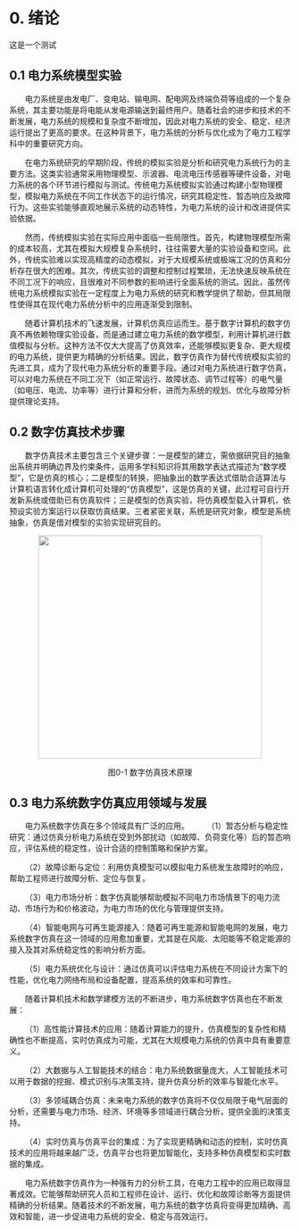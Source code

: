 # 0. 绪论

这是一个测试

## 0.1 电力系统模型实验
&emsp;&emsp;电力系统是由发电厂、变电站、输电网、配电网及终端负荷等组成的一个复杂系统，其主要功能是将电能从发电源输送到最终用户。随着社会的进步和技术的不断发展，电力系统的规模和复杂度不断增加，因此对电力系统的安全、稳定、经济运行提出了更高的要求。在这种背景下，电力系统的分析与优化成为了电力工程学科中的重要研究方向。

&emsp;&emsp;在电力系统研究的早期阶段，传统的模拟实验是分析和研究电力系统行为的主要方法。这类实验通常采用物理模型、示波器、电流电压传感器等硬件设备，对电力系统的各个环节进行模拟与测试。传统电力系统模拟实验通过构建小型物理模型，模拟电力系统在不同工作状态下的运行情况，研究其稳定性、暂态响应及故障行为。这些实验能够直观地展示系统的动态特性，为电力系统的设计和改进提供实验依据。

&emsp;&emsp;然而，传统模拟实验在实际应用中面临一些局限性。首先，构建物理模型所需的成本较高，尤其在模拟大规模复杂系统时，往往需要大量的实验设备和空间。此外，传统实验难以实现高精度的动态模拟，对于大规模系统或极端工况的仿真和分析存在很大的困难。其次，传统实验的调整和控制过程繁琐，无法快速反映系统在不同工况下的响应，且很难对不同参数的影响进行全面系统的测试。因此，虽然传统电力系统模拟实验在一定程度上为电力系统的研究和教学提供了帮助，但其局限性使得其在现代电力系统分析中的应用逐渐受到限制。

&emsp;&emsp;随着计算机技术的飞速发展，计算机仿真应运而生。基于数字计算机的数字仿真不再依赖物理实验设备，而是通过建立电力系统的数学模型，利用计算机进行数值模拟与分析。这种方法不仅大大提高了仿真效率，还能够模拟更复杂、更大规模的电力系统，提供更为精确的分析结果。因此，数字仿真作为替代传统模拟实验的先进工具，成为了现代电力系统分析的重要手段。通过对电力系统进行数字仿真，可以对电力系统在不同工况下（如正常运行、故障状态、调节过程等）的电气量（如电压、电流、功率等）进行计算和分析，进而为系统的规划、优化与故障分析提供理论支持。

## 0.2 数字仿真技术步骤

&emsp;&emsp;数字仿真技术主要包含三个关键步骤：一是模型的建立，需依据研究目的抽象出系统并明确边界及约束条件，运用多学科知识将其用数学表达式描述为“数学模型”，它是仿真的核心；二是模型的转换，把抽象出的数学表达式借助合适算法与计算机语言转化成计算机可处理的“仿真模型”，这是仿真的关键，此过程可自行开发新系统或借助已有仿真软件；三是模型的仿真实验，将仿真模型载入计算机，依预设实验方案运行以获取仿真结果。三者紧密关联，系统是研究对象，模型是系统抽象，仿真是借对模型的实验实现研究目的。

<p align = "center">    
<img  src="https://notes.sjtu.edu.cn/uploads/upload_7da5a31ee94ebe9116e759f60001f06c.png"width="400" />
</p>
<center>图0-1 数字仿真技术原理</center>

## 0.3 电力系统数字仿真应用领域与发展 

&emsp;&emsp;电力系统数字仿真在多个领域具有广泛的应用。
&emsp;&emsp;（1）暂态分析与稳定性研究：通过仿真分析电力系统在受到外部扰动（如故障、负荷变化等）后的暂态响应，评估系统的稳定性，设计合适的控制策略和保护方案。

&emsp;&emsp;（2）故障诊断与定位：利用仿真模型可以模拟电力系统发生故障时的响应，帮助工程师进行故障分析、定位与恢复。

&emsp;&emsp;（3）电力市场分析：数字仿真能够帮助模拟不同电力市场情景下的电力流动、市场行为和价格波动，为电力市场的优化与管理提供支持。

&emsp;&emsp;（4）智能电网与可再生能源接入：随着可再生能源和智能电网的发展，电力系统数字仿真在这一领域的应用愈加重要，尤其是在风能、太阳能等不稳定能源的接入及其对系统稳定性的影响分析方面。

&emsp;&emsp;（5）电力系统优化与设计：通过仿真可以评估电力系统在不同设计方案下的性能，优化电力网络布局和设备配置，提高系统的效率和可靠性。

&emsp;&emsp;随着计算机技术和数学建模方法的不断进步，电力系统数字仿真也在不断发展：

&emsp;&emsp;（1）高性能计算技术的应用：随着计算能力的提升，仿真模型的复杂性和精确性也不断提高，实时仿真成为可能，尤其在大规模电力系统的仿真中具有重要意义。

&emsp;&emsp;（2）大数据与人工智能技术的结合：电力系统数据量庞大，人工智能技术可以用于数据的挖掘、模式识别与决策支持，提升仿真分析的效率与智能化水平。

&emsp;&emsp;（3）多领域耦合仿真：未来电力系统的数字仿真将不仅仅局限于电气层面的分析，还需要与电力市场、经济、环境等多领域进行耦合分析，提供全面的决策支持。

&emsp;&emsp;（4）实时仿真与仿真平台的集成：为了实现更精确和动态的控制，实时仿真技术的应用将越来越广泛，仿真平台也将更加智能化，支持多种仿真模型和实时数据的集成。

&emsp;&emsp;电力系统数字仿真作为一种强有力的分析工具，在电力工程中的应用已取得显著成效。它能够帮助研究人员和工程师在设计、运行、优化和故障诊断等方面提供精确的分析结果。随着技术的不断发展，电力系统的数字仿真将变得更加精确、高效和智能，进一步促进电力系统的安全、稳定与高效运行。


